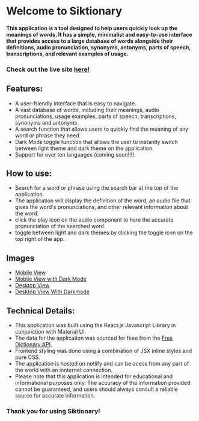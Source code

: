 # Welcome to Siktionary

#### This application is a tool designed to help users quickly look up the meanings of words. It has a simple, minimalist and easy-to-use interface that provides access to a large database of words alongside their definitions, audio pronunciation, synonyms, antonyms, parts of speech, transcriptions, and relevant examples of usage. 

### Check out the live site [here!](https://siktionary.netlify.app/)

## Features:

- A user-friendly interface that is easy to navigate.
- A vast database of words, including their meanings, audio pronunciations, usage examples, parts of speech, transcriptions, synonyms and antonyms.
- A search function that allows users to quickly find the meaning of any word or phrase they need.
- Dark Mode toggle function that allows the user to instantly switch between light theme and dark theme on the application.
- Support for over ten languages (coming soon!!!).

## How to use:

- Search for a word or phrase using the search bar at the top of the application.
- The application will display the definition of the word, an audio file that gives the word's pronunciations, and other relevant information about the word.
- click the play icon on the audio component to here the accurate pronunciation of the searched word.
- toggle between light and dark themes by clicking the toggle icon on the top right of the app.


## Images

- [Mobile View ](./src/assets/Siktionary2.jpg)
- [Mobile View with Dark Mode](./src/assets/Siktionary1.jpg)
- [Desktop View](./src/assets/Siktionary4.png)
- [Desktop View With Darkmode](./src/assets/Siktionary3.png)


## Technical Details:

- This application was built using the React.js Javascript Library in conjunction with Material UI.
- The data for the application was sourced for feee from the [Free Dictionary API](https://dictionaryapi.dev/).
- Frontend styling was done using a combination of JSX inline styles and pure CSS.
- The application is hosted on netlify and can be acess from any part of the world with an innternet connection.
- Please note that this application is intended for educational and informational purposes only. The accuracy of the information provided cannot be guaranteed, and users should always consult a reliable source for accurate information.

### Thank you for using Siktionary!
